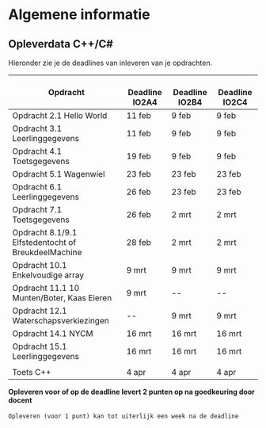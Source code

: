 # Algemene informatie



## Opleverdata C++/C#
Hieronder zie je de deadlines van inleveren van je opdrachten. 

|&nbsp;Opdracht         | &nbsp; &nbsp; Deadline **IO2A4**| &nbsp; &nbsp; Deadline **IO2B4**| &nbsp; &nbsp; Deadline **IO2C4**|
|---------------  |--------------- | --------- | -------|
| Opdracht 2.1 Hello World|11 feb | 9 feb| 9 feb |
| Opdracht 3.1 Leerlinggegevens| 11 feb| 9 feb| 9 feb |
| Opdracht 4.1 Toetsgegevens| 19 feb | 9 feb| 9 feb |
| Opdracht 5.1 Wagenwiel| 23 feb | 23 feb | 23 feb |
| Opdracht 6.1 Leerlinggegevens| 26 feb | 23 feb | 23 feb |
| Opdracht 7.1 Toetsgegevens | 26 feb | 2 mrt | 2 mrt |
| Opdracht 8.1/9.1 Elfstedentocht of BreukdeelMachine | 28 feb | 2 mrt | 2 mrt |
| Opdracht 10.1 Enkelvoudige array | 9 mrt | 9 mrt | 9 mrt |
| Opdracht 11.1 10 Munten/Boter, Kaas Eieren | 9 mrt | -- | -- |
| Opdracht 12.1 Waterschapsverkiezingen | -- | 9 mrt | 9 mrt |
| Opdracht 14.1 NYCM | 16 mrt | 16 mrt | 16 mrt |
| Opdracht 15.1 Leerlinggegevens | 16 mrt | 16 mrt | 16 mrt |
| | | | |
| Toets C++ | 4 apr | 4 apr | 4 apr |



__Opleveren voor of op de deadline levert 2 punten op na goedkeuring door docent__<br><br>
``Opleveren (voor 1 punt) kan tot uiterlijk een week na de deadline``


